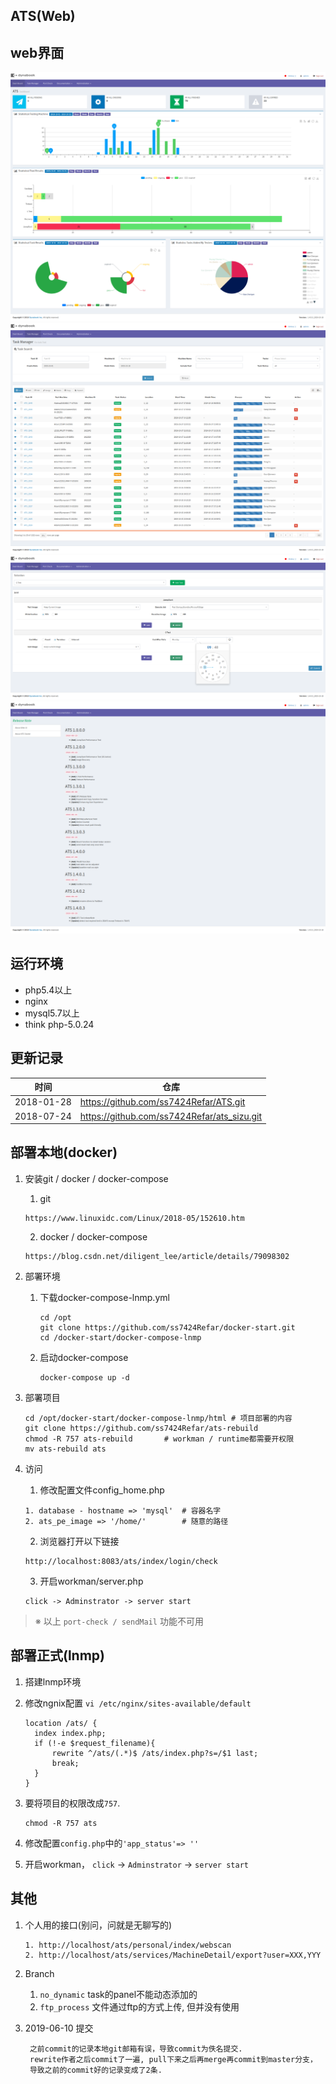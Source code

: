 ## ATS(Web)

## web界面

![layout1](public/static/img/readme/layout1.png)
![layout2](public/static/img/readme/layout2.png)
![layout3](public/static/img/readme/layout3.png)
![layout4](public/static/img/readme/layout4.png)


## 运行环境

+ php5.4以上
+ nginx
+ mysql5.7以上
+ think php-5.0.24


## 更新记录

| 时间       | 仓库                                        |
| ---------- | ------------------------------------------- |
| 2018-01-28 | https://github.com/ss7424Refar/ATS.git      |
| 2018-07-24 | https://github.com/ss7424Refar/ats_sizu.git |


## 部署本地(docker)

1. 安装git / docker / docker-compose

   1. git

     ```
     https://www.linuxidc.com/Linux/2018-05/152610.htm
     ```

   2. docker / docker-compose

     ```
     https://blog.csdn.net/diligent_lee/article/details/79098302
     ```

2. 部署环境
   1. 下载docker-compose-lnmp.yml

      ```
      cd /opt
      git clone https://github.com/ss7424Refar/docker-start.git
      cd /docker-start/docker-compose-lnmp
      ```

   2. 启动docker-compose

      ```
      docker-compose up -d
      ```

3. 部署项目
   ```
   cd /opt/docker-start/docker-compose-lnmp/html # 项目部署的内容
   git clone https://github.com/ss7424Refar/ats-rebuild
   chmod -R 757 ats-rebuild       # workman / runtime都需要开权限
   mv ats-rebuild ats
   ```

4. 访问
   1. 修改配置文件config_home.php

     ```
     1. database - hostname => 'mysql'  # 容器名字
     2. ats_pe_image => '/home/'        # 随意的路径
     ```

   2. 浏览器打开以下链接
   ```
   http://localhost:8083/ats/index/login/check
   ```
   3. 开启workman/server.php
   ```
   click -> Adminstrator -> server start
   ```


> ※ 以上 `port-check / sendMail` 功能不可用

## 部署正式(lnmp)
   1. 搭建lnmp环境

   2. 修改ngnix配置 `vi /etc/nginx/sites-available/default`
      ```
      location /ats/ {
      	index index.php;
      	if (!-e $request_filename){
      		rewrite ^/ats/(.*)$ /ats/index.php?s=/$1 last;
      		break;
      	}
      }
      ```

   3. 要将项目的权限改成`757`.

      ```
      chmod -R 757 ats
      ```

   4. 修改配置`config.php`中的`'app_status'=> ''`

   5. 开启workman， `click` -> `Adminstrator` -> `server start`


## 其他

1. 个人用的接口(别问，问就是无聊写的)

   ```
   1. http://localhost/ats/personal/index/webscan
   2. http://localhost/ats/services/MachineDetail/export?user=XXX,YYY
   ```
2. Branch
   1. `no_dynamic` task的panel不能动态添加的
   2. `ftp_process` 文件通过ftp的方式上传, 但并没有使用   

3. 2019-06-10 提交

   ```
    之前commit的记录本地git邮箱有误，导致commit为佚名提交.
    rewrite作者之后commit了一遍, pull下来之后再merge再commit到master分支，
    导致之前的commit好的记录变成了2条. 
   ```
